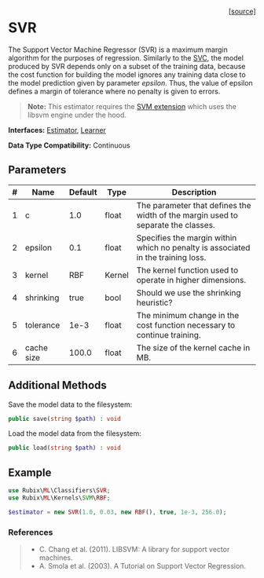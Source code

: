 <span style="float:right;"><a href="https://github.com/RubixML/ML/blob/master/src/Regressors/SVR.php">[source]</a></span>

# SVR
The Support Vector Machine Regressor (SVR) is a maximum margin algorithm for the purposes of regression. Similarly to the [SVC](../classifiers/svc.md), the model produced by SVR depends only on a subset of the training data, because the cost function for building the model ignores any training data close to the model prediction given by parameter *epsilon*. Thus, the value of epsilon defines a margin of tolerance where no penalty is given to errors.

> **Note:** This estimator requires the [SVM extension](https://php.net/manual/en/book.svm.php) which uses the libsvm engine under the hood.

**Interfaces:** [Estimator](../estimator.md), [Learner](../learner.md)

**Data Type Compatibility:** Continuous

## Parameters
| # | Name | Default | Type | Description |
|---|---|---|---|---|
| 1 | c | 1.0 | float | The parameter that defines the width of the margin used to separate the classes. |
| 2 | epsilon | 0.1 | float | Specifies the margin within which no penalty is associated in the training loss. |
| 3 | kernel | RBF | Kernel | The kernel function used to operate in higher dimensions. |
| 4 | shrinking | true | bool | Should we use the shrinking heuristic? |
| 5 | tolerance | 1e-3 | float | The minimum change in the cost function necessary to continue training. |
| 6 | cache size | 100.0 | float | The size of the kernel cache in MB. |

## Additional Methods
Save the model data to the filesystem:
```php
public save(string $path) : void
```

Load the model data from the filesystem:
```php
public load(string $path) : void
```

## Example
```php
use Rubix\ML\Classifiers\SVR;
use Rubix\ML\Kernels\SVM\RBF;

$estimator = new SVR(1.0, 0.03, new RBF(), true, 1e-3, 256.0);
```

### References
>- C. Chang et al. (2011). LIBSVM: A library for support vector machines.
>- A. Smola et al. (2003). A Tutorial on Support Vector Regression.